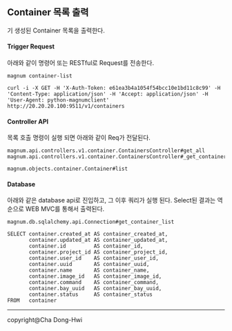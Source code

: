 Container 목록 출력 
-------------

기 생성된 Container 목록을 출력한다. 

####  **Trigger Request**
아래와 같이 명령어 또는 RESTful로 Request를 전송한다.
```
magnum container-list
```
```
curl -i -X GET -H 'X-Auth-Token: e61ea3b4a1054f54bcc10e1bd11c8c99' -H 'Content-Type: application/json' -H 'Accept: application/json' -H 'User-Agent: python-magnumclient' http://20.20.20.100:9511/v1/containers
```
#### **Controller API**
목록 호출 명령이 실행 되면 아래와 같이 Req가 전달된다.  
```
magnum.api.controllers.v1.container.ContainersController#get_all
magnum.api.controllers.v1.container.ContainersController#_get_containers_collection

magnum.objects.container.Container#list
```
#### <i class="icon-pencil"></i> **Database**  
아래와 같은 database api로 진입하고, 그 이후 쿼리가 실행 된다. Select된 결과는 역순으로 WEB MVC를 통해서 출력된다. 
```
magnum.db.sqlalchemy.api.Connection#get_container_list
```
```
SELECT container.created_at AS container_created_at, 
       container.updated_at AS container_updated_at, 
       container.id         AS container_id, 
       container.project_id AS container_project_id, 
       container.user_id    AS container_user_id, 
       container.uuid       AS container_uuid, 
       container.name       AS container_name, 
       container.image_id   AS container_image_id, 
       container.command    AS container_command, 
       container.bay_uuid   AS container_bay_uuid, 
       container.status     AS container_status 
FROM   container 
```

-------------
copyright@Cha Dong-Hwi
